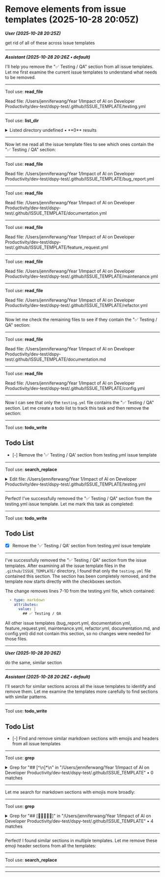 <!-- Generated by SpecStory -->

<!-- cursor Session 31631c3c-ffa1-4fd5-9e1f-f71446b0fc4a (2025-10-28 20:05Z) -->

# Remove elements from issue templates (2025-10-28 20:05Z)

_**User (2025-10-28 20:25Z)**_

get rid of all of these across issue templates

---

_**Assistant (2025-10-28 20:26Z • default)**_

I'll help you remove the "✅ Testing / QA" section from all issue templates. Let me first examine the current issue templates to understand what needs to be removed.


---

Tool use: **read_file**

Read file: /Users/jenniferwang/Year 1/Impact of AI on Developer Productivity/dev-test/dspy-test/.github/ISSUE_TEMPLATE/testing.yml

---

Tool use: **list_dir**

<details>
            <summary>Listed directory undefined • **0** results</summary>
        
No results found
</details>

---

Now let me read all the issue template files to see which ones contain the "✅ Testing / QA" section:


---

Tool use: **read_file**

Read file: /Users/jenniferwang/Year 1/Impact of AI on Developer Productivity/dev-test/dspy-test/.github/ISSUE_TEMPLATE/bug_report.yml

---

Tool use: **read_file**

Read file: /Users/jenniferwang/Year 1/Impact of AI on Developer Productivity/dev-test/dspy-test/.github/ISSUE_TEMPLATE/documentation.yml

---

Tool use: **read_file**

Read file: /Users/jenniferwang/Year 1/Impact of AI on Developer Productivity/dev-test/dspy-test/.github/ISSUE_TEMPLATE/feature_request.yml

---

Tool use: **read_file**

Read file: /Users/jenniferwang/Year 1/Impact of AI on Developer Productivity/dev-test/dspy-test/.github/ISSUE_TEMPLATE/maintenance.yml

---

Tool use: **read_file**

Read file: /Users/jenniferwang/Year 1/Impact of AI on Developer Productivity/dev-test/dspy-test/.github/ISSUE_TEMPLATE/refactor.yml

---

Now let me check the remaining files to see if they contain the "✅ Testing / QA" section:


---

Tool use: **read_file**

Read file: /Users/jenniferwang/Year 1/Impact of AI on Developer Productivity/dev-test/dspy-test/.github/ISSUE_TEMPLATE/documentation.md

---

Tool use: **read_file**

Read file: /Users/jenniferwang/Year 1/Impact of AI on Developer Productivity/dev-test/dspy-test/.github/ISSUE_TEMPLATE/config.yml

---

Now I can see that only the `testing.yml` file contains the "✅ Testing / QA" section. Let me create a todo list to track this task and then remove the section:


---

Tool use: **todo_write**

## Todo List

- [-] Remove the '✅ Testing / QA' section from testing.yml issue template

---

Tool use: **search_replace**


<details><summary>Edit file: /Users/jenniferwang/Year 1/Impact of AI on Developer Productivity/dev-test/dspy-test/.github/ISSUE_TEMPLATE/testing.yml</summary>

**Chunk 1**
Lines added: undefined, lines removed: 4

```diff
@@ -5,8 +5,4 @@
  labels: [testing]
  body:
-   - type: markdown
-     attributes:
-       value: |
-         ## ✅ Testing / QA
  
    - type: checkboxes
```

</details>

---

Perfect! I've successfully removed the "✅ Testing / QA" section from the testing.yml issue template. Let me mark this task as completed:


---

Tool use: **todo_write**

## Todo List

- [x] Remove the '✅ Testing / QA' section from testing.yml issue template

---

I've successfully removed the "✅ Testing / QA" section from the issue templates. After examining all the issue template files in the `.github/ISSUE_TEMPLATE/` directory, I found that only the `testing.yml` file contained this section. The section has been completely removed, and the template now starts directly with the checkboxes section.

The change removes lines 7-10 from the testing.yml file, which contained:
```yaml
  - type: markdown
    attributes:
      value: |
        ## ✅ Testing / QA
```

All other issue templates (bug_report.yml, documentation.yml, feature_request.yml, maintenance.yml, refactor.yml, documentation.md, and config.yml) did not contain this section, so no changes were needed for those files.

---

_**User (2025-10-28 20:26Z)**_

do the same, similar section

---

_**Assistant (2025-10-28 20:26Z • default)**_

I'll search for similar sections across all the issue templates to identify and remove them. Let me examine the templates more carefully to find sections with similar patterns.


---

Tool use: **todo_write**

## Todo List

- [-] Find and remove similar markdown sections with emojis and headers from all issue templates

---

Tool use: **grep**

<details>
<summary>Grep for "## [^\n]*\n" in "/Users/jenniferwang/Year 1/Impact of AI on Developer Productivity/dev-test/dspy-test/.github/ISSUE_TEMPLATE" • 0 matches</summary>

Output mode: content


_No matches found_

</details>

---

Let me search for markdown sections with emojis more broadly:


---

Tool use: **grep**

<details>
<summary>Grep for "## [🎯🐛🚀🔧🧹]" in "/Users/jenniferwang/Year 1/Impact of AI on Developer Productivity/dev-test/dspy-test/.github/ISSUE_TEMPLATE" • 4 matches</summary>

Output mode: content


| File | Content | Line |
|------|------|------|
| `.github/ISSUE_TEMPLATE/refactor.yml` | `## 🧹 Refactor Proposal` | L10 |
| `.github/ISSUE_TEMPLATE/feature_request.yml` | `## 🚀 Feature Request` | L10 |
| `.github/ISSUE_TEMPLATE/bug_report.yml` | `## 🐛 Bug Report` | L9 |
| `.github/ISSUE_TEMPLATE/maintenance.yml` | `## 🔧 Maintenance` | L10 |


</details>

---

Perfect! I found similar sections in multiple templates. Let me remove these emoji header sections from all the templates:


---

Tool use: **search_replace**

---



---

